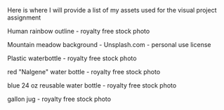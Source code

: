 Here is where I will provide a list of my assets used for the visual project assignment

Human rainbow outline - royalty free stock photo

Mountain meadow background - Unsplash.com - personal use license

Plastic waterbottle - royalty free stock photo

red "Nalgene" water bottle - royalty free stock photo

blue 24 oz reusable water bottle - royalty free stock photo

gallon jug - royalty free stock photo
